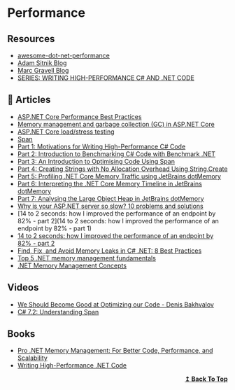 
# Performance

## Resources

- [awesome-dot-net-performance](https://github.com/adamsitnik/awesome-dot-net-performance)
- [Adam Sitnik Blog](https://adamsitnik.com)
- [Marc Gravell Blog](https://blog.marcgravell.com/)
- [SERIES: WRITING HIGH-PERFORMANCE C# AND .NET CODE](https://www.stevejgordon.co.uk/writing-high-performance-csharp-and-dotnet-code)

## 📝 Articles
- [ASP.NET Core Performance Best Practices](https://docs.microsoft.com/en-us/aspnet/core/performance/performance-best-practices)
- [Memory management and garbage collection (GC) in ASP.NET Core](https://docs.microsoft.com/en-us/aspnet/core/performance/memory)
- [ASP.NET Core load/stress testing](https://docs.microsoft.com/en-us/aspnet/core/test/load-tests)
- [Span](https://adamsitnik.com/Span/) 
- [Part 1: Motivations for Writing High-Performance C# Code](https://www.stevejgordon.co.uk/motivations-for-writing-high-performance-csharp-code) 
- [Part 2: Introduction to Benchmarking C# Code with Benchmark .NET](https://www.stevejgordon.co.uk/introduction-to-benchmarking-csharp-code-with-benchmark-dot-net)
- [Part 3: An Introduction to Optimising Code Using Span<T>](https://www.stevejgordon.co.uk/an-introduction-to-optimising-code-using-span-t)
- [Part 4: Creating Strings with No Allocation Overhead Using String.Create](https://www.stevejgordon.co.uk/creating-strings-with-no-allocation-overhead-using-string-create-csharp) 
- [Part 5: Profiling .NET Core Memory Traffic using JetBrains dotMemory](https://www.stevejgordon.co.uk/profiling-dotnetcore-memory-traffic-using-jetbrains-dotmemory) 
- [Part 6: Interpreting the .NET Core Memory Timeline in JetBrains dotMemory](https://www.stevejgordon.co.uk/interpreting-the-dotnet-core-memory-timeline-in-jetbrains-dotmemory) 
- [Part 7: Analysing the Large Object Heap in JetBrains dotMemory](https://www.stevejgordon.co.uk/analysing-the-large-object-heap-in-jetbrains-dotmemory) 
- [Why is your ASP.NET server so slow? 10 problems and solutions](https://michaelscodingspot.com/slow-asp-net-server/)
- [14 to 2 seconds: how I improved the performance of an endpoint by 82% - part 2](14 to 2 seconds: how I improved the performance of an endpoint by 82% - part 1)
- [14 to 2 seconds: how I improved the performance of an endpoint by 82% - part 2](https://www.code4it.dev/blog/improving-application-performance-part2)
- [Find, Fix, and Avoid Memory Leaks in C# .NET: 8 Best Practices](https://michaelscodingspot.com/find-fix-and-avoid-memory-leaks-in-c-net-8-best-practices/)
- [Top 5 .NET memory management fundamentals](https://www.red-gate.com/products/dotnet-development/ants-memory-profiler/learning-memory-management/memory-management-fundamentals)
- [.NET Memory Management Concepts](https://www.jetbrains.com/help/dotmemory/NET_Memory_Management_Concepts.html)
## Videos
- [We Should Become Good at Optimizing our Code - Denis Bakhvalov](https://www.youtube.com/watch?v=jQb1mCLqNOY)
- [C# 7.2: Understanding Span](https://channel9.msdn.com/Events/Connect/2017/T125)

## Books
- [Pro .NET Memory Management: For Better Code, Performance, and Scalability](https://www.amazon.co.uk/gp/product/148424026X/)
- [Writing High-Performance .NET Code](https://www.amazon.co.uk/gp/product/0990583457)


<div align="right">
  <b><a href="#contents">↥ Back To Top</a></b>
</div>
